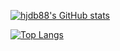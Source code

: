 [![hjdb88's GitHub stats](https://github-readme-stats.vercel.app/api?username=hjdb88)](https://github.com/hjdb88/github-readme-stats)

[![Top Langs](https://github-readme-stats.vercel.app/api/top-langs/?username=hjdb88&hide=html)](https://github.com/hjdb88/github-readme-stats)
